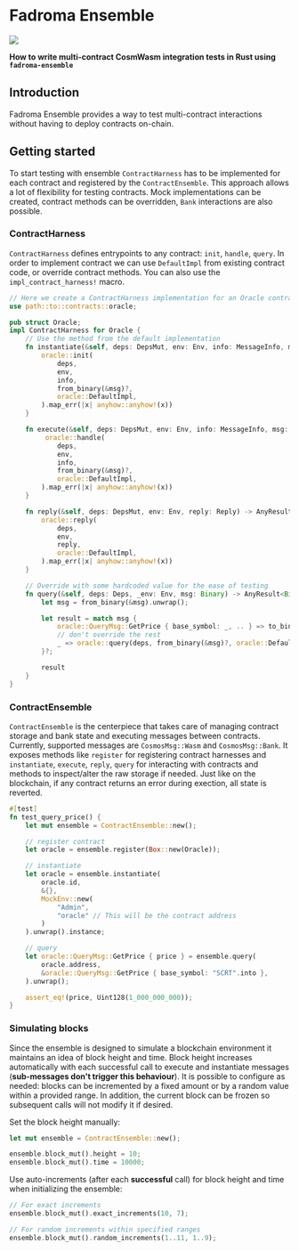 # Fadroma Ensemble

![](https://img.shields.io/badge/version-0.1.0-blueviolet)

**How to write multi-contract CosmWasm integration tests in Rust using `fadroma-ensemble`**

## Introduction
Fadroma Ensemble provides a way to test multi-contract interactions without having to deploy contracts on-chain.

## Getting started
To start testing with ensemble `ContractHarness` has to be implemented for each contract and registered by the `ContractEnsemble`. This approach allows a lot of flexibility for testing contracts. Mock implementations can be created, contract methods can be overridden, `Bank` interactions are also possible.

### ContractHarness
`ContractHarness` defines entrypoints to any contract: `init`, `handle`, `query`. In order to implement contract we can use `DefaultImpl` from existing contract code, or override contract methods. You can also use the `impl_contract_harness!` macro.
```rust
// Here we create a ContractHarness implementation for an Oracle contract
use path::to::contracts::oracle;

pub struct Oracle;
impl ContractHarness for Oracle {
    // Use the method from the default implementation
    fn instantiate(&self, deps: DepsMut, env: Env, info: MessageInfo, msg: Binary) -> AnyResult<Response> {
        oracle::init(
            deps,
            env,
            info,
            from_binary(&msg)?,
            oracle::DefaultImpl,
        ).map_err(|x| anyhow::anyhow!(x))
    }

    fn execute(&self, deps: DepsMut, env: Env, info: MessageInfo, msg: Binary) -> AnyResult<Response> {
         oracle::handle(
            deps,
            env,
            info,
            from_binary(&msg)?,
            oracle::DefaultImpl,
        ).map_err(|x| anyhow::anyhow!(x))
    }

    fn reply(&self, deps: DepsMut, env: Env, reply: Reply) -> AnyResult<Response> {
        oracle::reply(
            deps,
            env,
            reply,
            oracle::DefaultImpl,
        ).map_err(|x| anyhow::anyhow!(x))
    }

    // Override with some hardcoded value for the ease of testing
    fn query(&self, deps: Deps, _env: Env, msg: Binary) -> AnyResult<Binary> {
        let msg = from_binary(&msg).unwrap();

        let result = match msg {
            oracle::QueryMsg::GetPrice { base_symbol: _, .. } => to_binary(&Uint128(1_000_000_000)),
            // don't override the rest
            _ => oracle::query(deps, from_binary(&msg)?, oracle::DefaultImpl)
        }?;

        result
    }
}
```
### ContractEnsemble
`ContractEnsemble` is the centerpiece that takes care of managing contract storage and bank state and executing messages between contracts. Currently, supported messages are `CosmosMsg::Wasm` and `CosmosMsg::Bank`. It exposes methods like `register` for registering contract harnesses and `instantiate`, `execute`, `reply`, `query` for interacting with contracts and methods to inspect/alter the raw storage if needed. Just like on the blockchain, if any contract returns an error during exection, all state is reverted.

```rust
#[test]
fn test_query_price() {
    let mut ensemble = ContractEnsemble::new();

    // register contract
    let oracle = ensemble.register(Box::new(Oracle));

    // instantiate
    let oracle = ensemble.instantiate(
        oracle.id,
        &{},
        MockEnv::new(
            "Admin",
            "oracle" // This will be the contract address
        )
    ).unwrap().instance;

    // query
    let oracle::QueryMsg::GetPrice { price } = ensemble.query(
        oracle.address,
        &oracle::QueryMsg::GetPrice { base_symbol: "SCRT".into },
    ).unwrap();

    assert_eq!(price, Uint128(1_000_000_000));
}
```

### Simulating blocks
Since the ensemble is designed to simulate a blockchain environment it maintains an idea of block height and time. Block height increases automatically with each successful call to execute and instantiate messages (**sub-messages don't trigger this behaviour**). It is possible to configure as needed: blocks can be incremented by a fixed amount or by a random value within a provided range. In addition, the current block can be frozen so subsequent calls will not modify it if desired.
  
Set the block height manually:

```rust
let mut ensemble = ContractEnsemble::new();

ensemble.block_mut().height = 10;
ensemble.block_mut().time = 10000;
```

Use auto-increments (after each **successful** call) for block height and time when initializing the ensemble:

```rust
// For exact increments
ensemble.block_mut().exact_increments(10, 7);

// For random increments within specified ranges
ensemble.block_mut().random_increments(1..11, 1..9);
```
